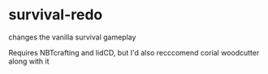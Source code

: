 # survival-redo
changes the vanilla survival gameplay

Requires NBTcrafting and lidCD, but I'd also recccomend corial woodcutter along with it

